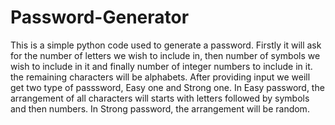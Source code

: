 # Password-Generator
This is a simple python code used to generate a password. Firstly it will ask for the number of letters we wish to include in, then number of symbols we wish to include in it and finally number of integer numbers to include in it. the remaining characters will be alphabets. After providing input we weill get two type of passsword, Easy one and Strong one. In Easy password, the arrangement of all characters will starts with letters followed by symbols and then numbers. In Strong password, the arrangement will be random.
